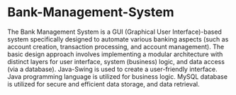 # Bank-Management-System
The Bank Management System is a GUI (Graphical User Interface)-based system specifically designed to automate various banking aspects (such as account creation, transaction processing, and account management).
The basic design approach involves implementing a modular architecture with distinct layers for user interface, system (business) logic, and data access (via a database).
Java-Swing is used to create a user-friendly interface.
Java programming language is utilized for business logic.
MySQL database is utilized for secure and efficient data storage, and data retrieval.

